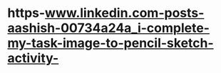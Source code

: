 # https-www.linkedin.com-posts-aashish-00734a24a_i-complete-my-task-image-to-pencil-sketch-activity-